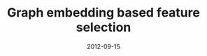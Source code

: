 ---
title: "Graph embedding based feature selection"
collection: journals
permalink: /publication/Graph
date: 2012-09-15
venue: " Neurocomputing 93"
city: 
state: ""
thumbnail: "Graph.png"
teaser : 
authors: "Dan Wei, Shutao Li, Mingkui Tan"
bibtex: Graph.txt
uri: Graph.pdf
arxiv: 
project: 
source:
poster: 
data:
---